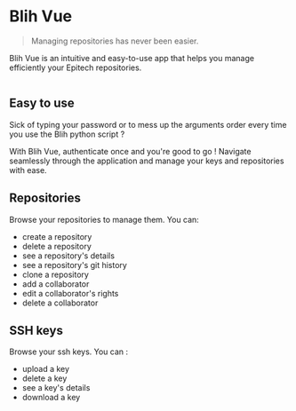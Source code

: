 # Blih Vue

> Managing repositories has never been easier.

Blih Vue is an intuitive and easy-to-use app that helps you manage efficiently your Epitech repositories.

![]()

## Easy to use

Sick of typing your password or to mess up the arguments order every time you use the Blih python script ?

With Blih Vue, authenticate once and you're good to go ! Navigate seamlessly through the application and manage your keys and repositories with ease.

## Repositories

Browse your repositories to manage them. You can:
* create a repository
* delete a repository
* see a repository's details
* see a repository's git history
* clone a repository
* add a collaborator
* edit a collaborator's rights
* delete a collaborator

## SSH keys

Browse your ssh keys. You can :
* upload a key
* delete a key
* see a key's details
* download a key
